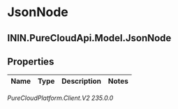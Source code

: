 # JsonNode

## ININ.PureCloudApi.Model.JsonNode

## Properties

|Name | Type | Description | Notes|
|------------ | ------------- | ------------- | -------------|



_PureCloudPlatform.Client.V2 235.0.0_
